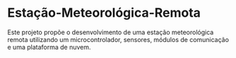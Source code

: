 # Estação-Meteorológica-Remota
Este projeto propõe o desenvolvimento de uma estação meteorológica remota utilizando um microcontrolador, sensores, módulos de comunicação e uma plataforma de nuvem.
